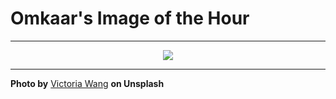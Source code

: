 # Omkaar's Image of the Hour

---

<div align="center">

<a href="https://unsplash.com/photos/dark-blue-background-with-sparkling-specks-and-streaks-E0JDAwwaCvI">
  <img src="https://images.unsplash.com/photo-1746424919579-7c119aaa8e61?crop=entropy&cs=tinysrgb&fit=max&fm=jpg&ixid=M3w3NjA2Nzh8MHwxfHJhbmRvbXx8fHx8fHx8fDE3NDk2MDAwMDB8&ixlib=rb-4.1.0&q=80&w=1080" style="max-width:100%; height:auto;">
</a>



</div>

---

**Photo by** [Victoria Wang](https://unsplash.com/@satou1983) **on Unsplash**
